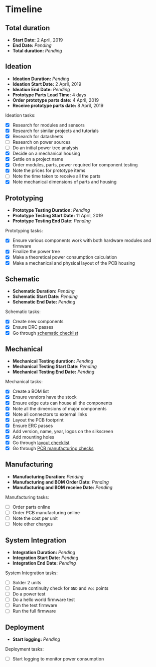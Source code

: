 # Timeline

## Total duration

- **Start Date:** 2 April, 2019
- **End Date:** *Pending*
- **Total duration:** *Pending*

## Ideation

- **Ideation Duration:** *Pending*
- **Ideation Start Date:** 2 April, 2019
- **Ideation End Date:** *Pending*
- **Prototype Parts Lead Time:** 4 days
- **Order prototype parts date:** 4 April, 2019
- **Receive prototype parts date:** 8 April, 2019

Ideation tasks:

- [x] Research for modules and sensors
- [x] Research for similar projects and tutorials
- [x] Research for datasheets
- [ ] Research on power sources
- [ ] Do an initial power tree analysis
- [x] Decide on a mechanical housing
- [x] Settle on a project name
- [x] Order modules, parts, power required for component testing
- [x] Note the prices for prototype items
- [ ] Note the time taken to receive all the parts
- [x] Note mechanical dimensions of parts and housing

## Prototyping

- **Prototype Testing Duration:** *Pending*
- **Prototype Testing Start Date:** 11 April, 2019
- **Prototype Testing End Date:** *Pending*

Prototyping tasks:

- [x] Ensure various components work with both hardware modules and firmware
- [x] Finalize the power tree
- [x] Make a theoretical power consumption calculation
- [x] Make a mechanical and physical layout of the PCB housing

## Schematic

- **Schematic Duration:** *Pending*
- **Schematic Start Date:** *Pending*
- **Schematic End Date:** *Pending*

Schematic tasks:

- [x] Create new components
- [x] Ensure DRC passes
- [x] Go through [schematic checklist](https://github.com/azonenberg/pcb-checklist/blob/master/schematic-checklist.md)

## Mechanical

- **Mechanical Testing duration:** *Pending*
- **Mechanical Testing Start Date:** *Pending*
- **Mechanical Testing End Date:** *Pending*

Mechanical tasks:

- [x] Create a BOM list
- [x] Ensure vendors have the stock
- [x] Ensure edge cuts can house all the components
- [x] Note all the dimensions of major components
- [x] Note all connectors to external links
- [x] Layout the PCB footprint
- [x] Ensure ERC passes
- [x] Add version, name, year, logos on the silkscreen
- [x] Add mounting holes
- [x] Go through [layout checklist](https://github.com/azonenberg/pcb-checklist/blob/master/layout-checklist.md)
- [x] Go through [PCB manufacturing checks](https://www.seeedstudio.com/blog/2019/04/05/11-do-it-yourself-pcb-design-for-manufacture-checks-anyone-can-do/)

## Manufacturing

- **Manufacturing Duration:** *Pending*
- **Manufacturing and BOM Order Date:** *Pending*
- **Manufacturing and BOM receive Date:** *Pending*

Manufacturing tasks:

- [ ] Order parts online
- [ ] Order PCB manufacturing online
- [ ] Note the cost per unit
- [ ] Note other charges

## System Integration

- **Integration Duration:** *Pending*
- **Integration Start Date:** *Pending*
- **Integration End Date:** *Pending*

System Integration tasks:

- [ ] Solder 2 units
- [ ] Ensure continuity check for `GND` and `Vcc` points
- [ ] Do a power test
- [ ] Do a hello world firmware test
- [ ] Run the test firmware
- [ ] Run the full firmware

## Deployment

- **Start logging:** *Pending*

Deployment tasks:

- [ ] Start logging to monitor power consumption
